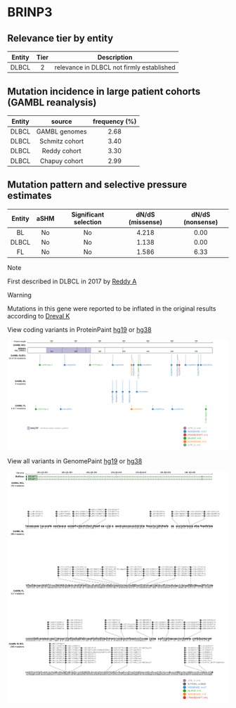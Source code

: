 # BRINP3

## Relevance tier by entity

|Entity|Tier|Description                              |
|:------:|:----:|-----------------------------------------|
|DLBCL |2   |relevance in DLBCL not firmly established|

## Mutation incidence in large patient cohorts (GAMBL reanalysis)

|Entity|source        |frequency (%)|
|:------:|:--------------:|:-------------:|
|DLBCL |GAMBL genomes |2.68         |
|DLBCL |Schmitz cohort|3.40         |
|DLBCL |Reddy cohort  |3.30         |
|DLBCL |Chapuy cohort |2.99         |

## Mutation pattern and selective pressure estimates

|Entity|aSHM|Significant selection|dN/dS (missense)|dN/dS (nonsense)|
|:------:|:----:|:---------------------:|:----------------:|:----------------:|
|BL    |No  |No                   |4.218           |0.00            |
|DLBCL |No  |No                   |1.138           |0.00            |
|FL    |No  |No                   |1.586           |6.33            |


> [!NOTE]
> First described in DLBCL in 2017 by [Reddy A](https://pubmed.ncbi.nlm.nih.gov/28985567)

> [!WARNING]
> Mutations in this gene were reported to be inflated in the original results according to [Dreval K](https://www.biorxiv.org/content/10.1101/2023.11.21.567983v1)


View coding variants in ProteinPaint [hg19](https://www.bcgsc.ca/downloads/morinlab/GAMBL/test/genes/BRINP3_protein.html)  or [hg38](https://www.bcgsc.ca/downloads/morinlab/GAMBL/test/genes/BRINP3_protein_hg38.html)

![image](images/proteinpaint/BRINP3_NM_199051.svg)

View all variants in GenomePaint [hg19](https://www.bcgsc.ca/downloads/morinlab/GAMBL/test/genes/BRINP3.html)  or [hg38](https://www.bcgsc.ca/downloads/morinlab/GAMBL/test/genes/BRINP3_hg38.html)

![image](images/proteinpaint/BRINP3.svg)
